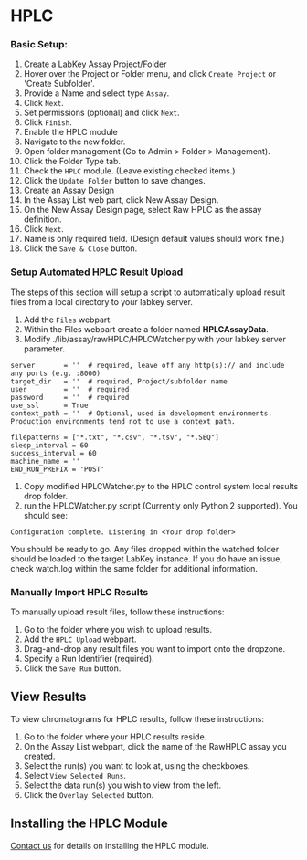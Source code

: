 # HPLC

### Basic Setup: ###

1. Create a LabKey Assay Project/Folder
  1. Hover over the Project or Folder menu, and click `Create Project` or 'Create Subfolder'.
  1. Provide a Name and select type `Assay`.
  1. Click `Next`.
  1. Set permissions (optional) and click `Next`.
  1. Click `Finish`.
1. Enable the HPLC module 
  1. Navigate to the new folder.
  1. Open folder management (Go to Admin > Folder > Management).
  1. Click the Folder Type tab.
  1. Check the `HPLC` module. (Leave existing checked items.)
  1. Click the `Update Folder` button to save changes.
1. Create an Assay Design
  1.  In the Assay List web part, click New Assay Design.
  1.  On the New Assay Design page, select Raw HPLC as the assay definition.
  1.  Click `Next`.
  1.  Name is only required field. (Design default values should work fine.)
  1.  Click the `Save & Close` button.

### Setup Automated HPLC Result Upload  ###

The steps of this section will setup a script to automatically upload result files from a local directory to your labkey server.

1. Add the `Files` webpart.
1. Within the Files webpart create a folder named **HPLCAssayData**.
1. Modify ./lib/assay/rawHPLC/HPLCWatcher.py with your labkey server parameter.
  ```
  server       = ''  # required, leave off any http(s):// and include any ports (e.g. :8000)
  target_dir   = ''  # required, Project/subfolder name
  user         = ''  # required
  password     = ''  # required
  use_ssl      = True
  context_path = ''  # Optional, used in development environments. Production environments tend not to use a context path.
  
  filepatterns = ["*.txt", "*.csv", "*.tsv", "*.SEQ"]
  sleep_interval = 60
  success_interval = 60
  machine_name = ''
  END_RUN_PREFIX = 'POST'
  ```
1. Copy modified HPLCWatcher.py to the HPLC control system local results drop folder.
1. run the HPLCWatcher.py script   (Currently only Python 2 supported).
You should see:

`Configuration complete. Listening in <Your drop folder>`

You should be ready to go. Any files dropped within the watched folder should be loaded to the target LabKey instance.
If you do have an issue, check watch.log within the same folder for additional information.

### Manually Import HPLC Results ###

To manually upload result files, follow these instructions: 

1. Go to the folder where you wish to upload results.
1. Add the `HPLC Upload` webpart.
1. Drag-and-drop any result files you want to import onto the dropzone.
1. Specify a Run Identifier (required).
1. Click the `Save Run` button.

## View Results ##

To view chromatograms for HPLC results, follow these instructions:

1. Go to the folder where your HPLC results reside.
1. On the Assay List webpart, click the name of the RawHPLC assay you created.
1. Select the run(s) you want to look at, using the checkboxes.
1. Select `View Selected Runs`.
1. Select the data run(s) you wish to view from the left.
1. Click the `Overlay Selected` button.

## Installing the HPLC Module ##

[Contact us](https://www.labkey.com/company/contact-us) for details on installing the HPLC module.
